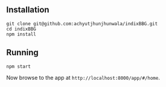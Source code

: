 ## Installation

    git clone git@github.com:achyutjhunjhunwala/indixBBG.git
    cd indixBBG
    npm install

## Running

    npm start

Now browse to the app at `http://localhost:8000/app/#/home`.

